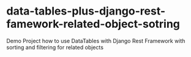 # data-tables-plus-django-rest-famework-related-object-sotring
Demo Project how to use DataTables with Django Rest Framework with sorting and filtering for related objects
